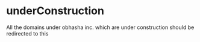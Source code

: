 # underConstruction
All the domains under obhasha inc. which are under construction should be redirected to this 

